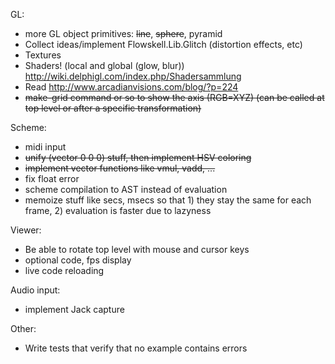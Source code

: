 GL:

 * more GL object primitives: ~~line~~, ~~sphere~~, pyramid
 * Collect ideas/implement Flowskell.Lib.Glitch (distortion effects, etc)
 * Textures
 * Shaders! (local and global (glow, blur)) http://wiki.delphigl.com/index.php/Shadersammlung
 * Read http://www.arcadianvisions.com/blog/?p=224
 * ~~make-grid command or so to show the axis (RGB=XYZ) (can be called at top level or after a specific transformation)~~

Scheme:

 * midi input
 * ~~unify (vector 0 0 0) stuff, then implement HSV coloring~~
 * ~~implement vector functions like vmul, vadd, ...~~
 * fix float error
 * scheme compilation to AST instead of evaluation
 * memoize stuff like secs, msecs so that 1) they stay the same for each frame, 2) evaluation is faster due to lazyness

Viewer:

 * Be able to rotate top level with mouse and cursor keys
 * optional code, fps display
 * live code reloading

Audio input:
 * implement Jack capture

Other:
 * Write tests that verify that no example contains errors

